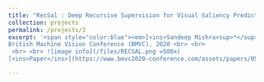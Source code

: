 ```yaml
---
title: "RecSal : Deep Recursive Supervision for Visual Saliency Prediction"
collection: projects
permalink: /projects/3
excerpt: '<span style="color:blue"><em>[<ins>Sandeep Mishra<sup>*</sup></ins>](https://sandeep-sm.github.io/)</em></span> and <span style="color:blue"><em>[Oindrila Saha<sup>*</sup>](https://oindrilasaha.github.io/)</em></span> <br>
British Machine Vision Conference (BMVC), 2020 <br> <br>
 <br> <br> ![image info](/files/RECSAL.png =500x) 
[<ins>Paper</ins>](https://www.bmvc2020-conference.com/assets/papers/0539.pdf)'

---
```

